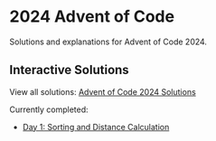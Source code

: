 # 2024 Advent of Code

Solutions and explanations for Advent of Code 2024.

## Interactive Solutions

View all solutions: [Advent of Code 2024 Solutions](https://username.github.io/repository-name/)

Currently completed:
- [Day 1: Sorting and Distance Calculation](https://username.github.io/repository-name/day1.html)
